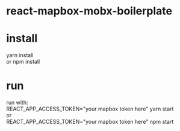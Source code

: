 # react-mapbox-mobx-boilerplate

# install

yarn install  
or
npm install

# run

run with:  
REACT_APP_ACCESS_TOKEN="your mapbox token here" yarn start  
or  
REACT_APP_ACCESS_TOKEN="your mapbox token here" npm start

